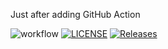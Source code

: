 Just after adding GitHub Action


![workflow](https://github.com/Pawel-Stankiewicz/sem/actions/workflows/main.yml/badge.svg)
[![LICENSE](https://img.shields.io/github/license/Pawel-Stankiewicz/sem.svg?style=flat-square)](https://github.com/<github-username>/sem/blob/master/LICENSE)
[![Releases](https://img.shields.io/github/release/Pawel-Stankiewicz/sem/all.svg?style=flat-square)](https://github.com/<github-username>/sem/releases)